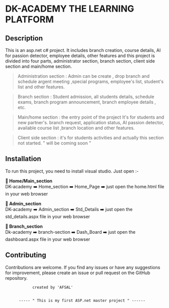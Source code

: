

   #  DK-ACADEMY THE LEARNING PLATFORM 
    
## Description
  This is an asp.net c# project. It includes branch creation, course details, AI for
passion detector, employee details, other features and this project is divided
into four parts, administrator section, branch section, client side section and
main/home section.


> Administration section : Admin can be create , drop branch and schedule
argent meeting ,special programs, employee's list, student's list and other
features.

> Branch section : Student admission, all students details, schedule exams,
branch program announcement, branch employee details , etc.

> Main/home section : the entry point of the project It's for students and new
partner's. branch request, application status, AI passion detector, available
course list ,branch location and other features.

> Client side section : it's for students activities and actually this section not
started. " will be coming soon "

## Installation
To run this project, you need to install visual studio. Just open :-

<b>🏴 Home/Main_section </b>
<br>
DK-academy ➡️ Home_section ➡️ Home_Page ➡️ just open the home.html file in your web browser

<b> 🏴 Admin_section </b>
<br>
DK-academy ➡️ Admin_section ➡️ Std_Details ➡️ just open the std_details.aspx file in your web browser


<b> 🏴 Branch_section </b>
<br>
Dk-academy ➡️ branch-section ➡️ Dash_Board ➡️ just open the dashboard.aspx file in your web browser



## Contributing
Contributions are welcome. If you find any issues or have any suggestions for improvement, please create an issue or pull request on the GitHub repository.
    
    
                created by 'AFSAL'


          ----- " This is my first ASP.net master project " ------
